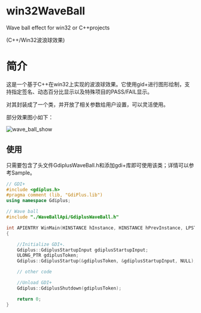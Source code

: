 # win32WaveBall
Wave ball effect for win32 or C++projects

(C++/Win32波浪球效果)
# 简介
这是一个基于C++在win32上实现的波浪球效果。它使用gid+进行图形绘制，支持指定签名、动态百分比显示以及特殊项目的PASS/FAIL显示。

对其封装成了一个类，并开放了相关参数给用户设置，可以灵活使用。

部分效果图小如下：

![wave_ball_show](https://img-blog.csdnimg.cn/b24fca028abd4e2dbd344c20faf42af4.gif)
## 使用
只需要包含了头文件GdiplusWaveBall.h和添加gdi+库即可使用该类；详情可以参考Sample。

```cpp
// GDI+
#include <gdiplus.h> 
#pragma comment (lib, "GdiPlus.lib")
using namespace Gdiplus;

// Wave ball
#include "./WaveBallApi/GdiplusWaveBall.h"

int APIENTRY WinMain(HINSTANCE hInstance, HINSTANCE hPrevInstance, LPSTR lpCmdLine, int nCmdShow) 
{ 

	//Initialize GDI+.
	Gdiplus::GdiplusStartupInput gdiplusStartupInput;
	ULONG_PTR gdiplusToken;
	Gdiplus::GdiplusStartup(&gdiplusToken, &gdiplusStartupInput, NULL);

	// other code

	//Unload GDI+
	Gdiplus::GdiplusShutdown(gdiplusToken);

	return 0; 
} 

```
